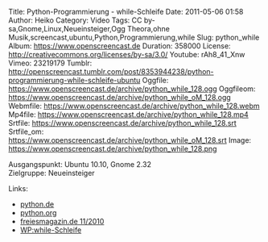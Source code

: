 Title: Python-Programmierung - while-Schleife
Date: 2011-05-06 01:58
Author: Heiko
Category: Video
Tags: CC by-sa,Gnome,Linux,Neueinsteiger,Ogg Theora,ohne Musik,screencast,ubuntu,Python,Programmierung,while
Slug: python_while
Album: https://www.openscreencast.de
Duration: 358000
License: http://creativecommons.org/licenses/by-sa/3.0/
Youtube: rAh8_41_Xnw
Vimeo: 23219179
Tumblr: http://openscreencast.tumblr.com/post/8353944238/python-programmierung-while-schleife-ubuntu
Oggfile: https://www.openscreencast.de/archive/python_while_128.ogg
Oggfileom: https://www.openscreencast.de/archive/python_while_oM_128.ogg
Webmfile: https://www.openscreencast.de/archive/python_while_128.webm
Mp4file: https://www.openscreencast.de/archive/python_while_128.mp4
Srtfile: https://www.openscreencast.de/archive/python_while_128.srt
Srtfile_om: https://www.openscreencast.de/archive/python_while_oM_128.srt
Image: https://www.openscreencast.de/archive/python_while_128.png

Ausgangspunkt: Ubuntu 10.10, Gnome 2.32  
Zielgruppe: Neueinsteiger  

Links:

  * [python.de](http://www.python.de "Link zu Python.de" )
  * [python.org](http://www.python.org "Link zu Python.org" )
  * [freiesmagazin.de 11/2010](http://www.freiesmagazin.de/freiesMagazin-2010-11 "Link zu freiesmagazin.de" )
  * [WP:while-Schleife](http://de.wikipedia.org/wiki/While-Schleife "Link zu wikipedia.de if" )

